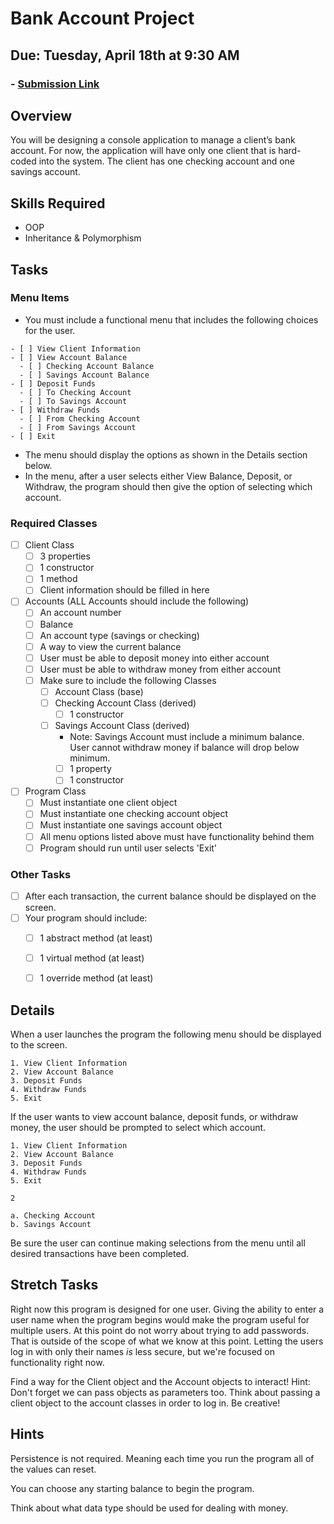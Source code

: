 # Bank Account Project
## Due: Tuesday, April 18th at 9:30 AM
### - [Submission Link](https://docs.google.com/forms/d/e/1FAIpQLScUEvl_ZgH_OgBu0zbg_WIvB6zBSkkXh7wfxqjv4LwLdBDxLg/viewform)

## Overview
You will be designing a console application to manage a client’s bank account. For now, the application will have only one client that is hard-coded into the system. The client has one checking account and one savings account.

## Skills Required
- OOP
- Inheritance & Polymorphism

## Tasks
### Menu Items
- You must include a functional menu that includes the following choices for the user.
```
- [ ] View Client Information
- [ ] View Account Balance
  - [ ] Checking Account Balance
  - [ ] Savings Account Balance
- [ ] Deposit Funds
  - [ ] To Checking Account
  - [ ] To Savings Account
- [ ] Withdraw Funds
  - [ ] From Checking Account
  - [ ] From Savings Account
- [ ] Exit
```
- The menu should display the options as shown in the Details section below.
- In the menu, after a user selects either View Balance, Deposit, or Withdraw, the program should then give the option of selecting which account.

### Required Classes
- [ ] Client Class
  - [ ] 3 properties
  - [ ] 1 constructor
  - [ ] 1 method
  - [ ] Client information should be filled in here
- [ ] Accounts (ALL Accounts should include the following)
  - [ ] An account number
  - [ ] Balance
  - [ ] An account type (savings or checking)
  - [ ] A way to view the current balance
  - [ ] User must be able to deposit money into either account
  - [ ] User must be able to withdraw money from either account
  - [ ] Make sure to include the following Classes
    - [ ] Account Class (base)
    - [ ] Checking Account Class (derived)
      - [ ] 1 constructor
    - [ ] Savings Account Class (derived)
      - Note: Savings Account must include a minimum balance.  User cannot withdraw money if balance will drop below minimum.
      - [ ] 1 property
      - [ ] 1 constructor
- [ ] Program Class
    - [ ] Must instantiate one client object
    - [ ] Must instantiate one checking account object
    - [ ] Must instantiate one savings account object
    - [ ] All menu options listed above must have functionality behind them
    - [ ] Program should run until user selects 'Exit'
### Other Tasks
- [ ] After each transaction, the current balance should be displayed on the screen.
- [ ] Your program should include:
  - [ ] 1 abstract method (at least)
  - [ ] 1 virtual method (at least)
  - [ ] 1 override method (at least)


## Details
When a user launches the program the following menu should be displayed to the screen.
```
1. View Client Information
2. View Account Balance
3. Deposit Funds
4. Withdraw Funds
5. Exit
```

If the user wants to view account balance, deposit funds, or withdraw money, the user should be prompted to select which account.
```
1. View Client Information
2. View Account Balance
3. Deposit Funds
4. Withdraw Funds
5. Exit

2

a. Checking Account
b. Savings Account
```

Be sure the user can continue making selections from the menu until all desired transactions have been completed.

## Stretch Tasks
Right now this program is designed for one user. Giving the ability to enter a user name when the program begins would make the program useful for multiple users. At this point do not worry about trying to add passwords. That is outside of the scope of what we know at this point. Letting the users log in with only their names _is_ less secure, but we're focused on functionality right now.

Find a way for the Client object and the Account objects to interact!
Hint: Don't forget we can pass objects as parameters too. Think about passing a client object to the account classes in order to log in. Be creative!

## Hints
Persistence is not required. Meaning each time you run the program all of the values can reset.

You can choose any starting balance to begin the program.

Think about what data type should be used for dealing with money.
